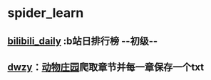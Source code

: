 # spider_learn
## [bilibili_daily](https://github.com/yq010105/spider_learn/tree/master/bilibili/bilibili_daily_rank) :b站日排行榜     --初级--
## [dwzy](https://github.com/yq010105/spider_learn/tree/master/dwzy)：[动物庄园](https://www.kanunu8.com/book3/6879/)爬取章节并每一章保存一个txt  
